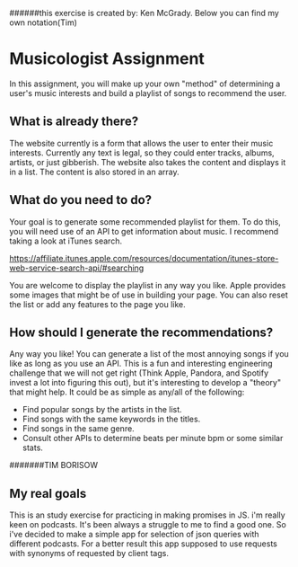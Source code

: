 ######this exercise is created by: Ken McGrady. Below you can find my own notation(Tim)

# Musicologist Assignment

In this assignment, you will make up your own "method" of determining a user's music interests and build a playlist of songs to recommend the user.

## What is already there?

The website currently is a form that allows the user to enter their music interests. Currently any text is legal, so they could enter tracks, albums, artists, or just gibberish. The website also takes the content and displays it in a list. The content is also stored in an array.

## What do you need to do?

Your goal is to generate some recommended playlist for them. To do this, you will need use of an API to get information about music. I recommend taking a look at iTunes search.

https://affiliate.itunes.apple.com/resources/documentation/itunes-store-web-service-search-api/#searching

You are welcome to display the playlist in any way you like. Apple provides some images that might be of use in building your page. You can also reset the list or add any features to the page you like.

## How should I generate the recommendations?

Any way you like! You can generate a list of the most annoying songs if you like as long as you use an API. This is a fun and interesting engineering challenge that we will not get right (Think Apple, Pandora, and Spotify invest a lot into figuring this out), but it's interesting to develop a "theory" that might help. It could be as simple as any/all of the following:

* Find popular songs by the artists in the list.
* Find songs with the same keywords in the titles.
* Find songs in the same genre.
* Consult other APIs to determine beats per minute bpm or some similar stats.


#######TIM BORISOW
## My real goals
This is an study exercise for practicing in making promises in JS.
i'm really keen on podcasts. It's been always a struggle to me to find a good one. So i've decided to make a simple app for selection of json queries with different podcasts. For a better result this app supposed to use requests with synonyms of requested by client tags.